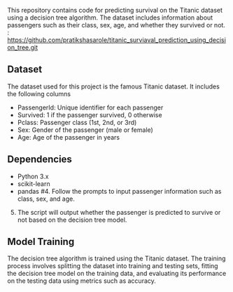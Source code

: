 This repository contains code for predicting survival on the Titanic dataset using a decision tree algorithm. The dataset includes information about passengers such as their class, sex, age, and whether they survived or not.
: https://github.com/pratikshasarole/titanic_surviaval_prediction_using_decision_tree.git
## Dataset
The dataset used for this project is the famous Titanic dataset. It includes the following columns
- PassengerId: Unique identifier for each passenger
- Survived: 1 if the passenger survived, 0 otherwise
- Pclass: Passenger class (1st, 2nd, or 3rd)
- Sex: Gender of the passenger (male or female)
- Age: Age of the passenger in years
## Dependencies
- Python 3.x
- scikit-learn
- pandas
#4. Follow the prompts to input passenger information such as class, sex, and age.
5. The script will output whether the passenger is predicted to survive or not based on the decision tree model.

## Model Training
The decision tree algorithm is trained using the Titanic dataset. The training process involves splitting the dataset into training and testing sets, fitting the decision tree model on the training data, and evaluating its performance on the testing data using metrics such as accuracy.




